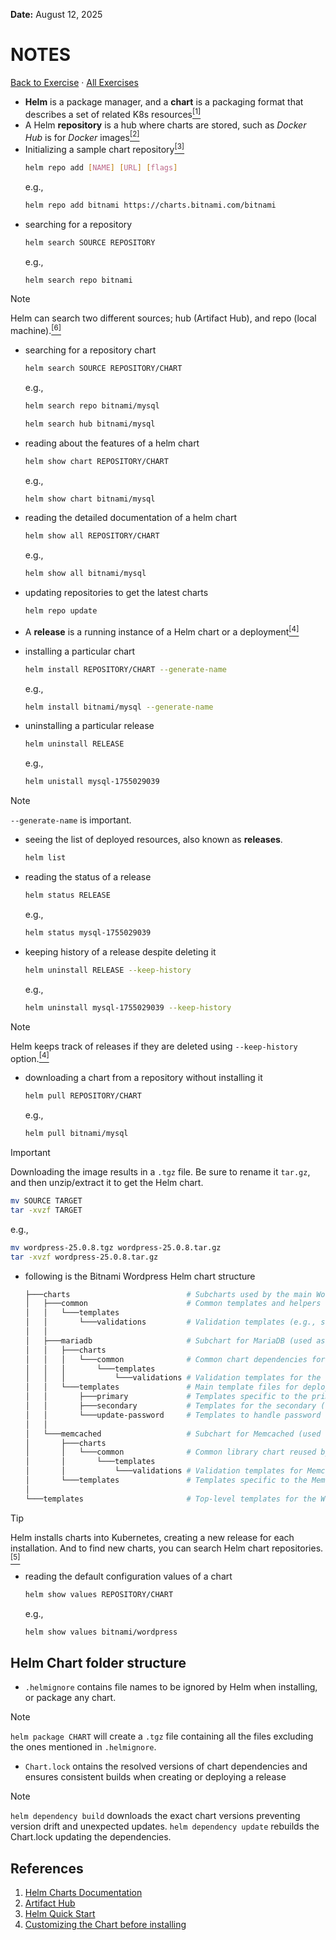 **Date:** August 12, 2025 

# NOTES

[Back to Exercise](./README.md) · [All Exercises](../../README.md#exercises)

- **Helm** is a package manager, and a **chart** is a packaging format that describes a set of related K8s resources[<sup>[1]</sup>](https://helm.sh/docs/topics/charts/#:~:text=Helm%20uses%20a,and%20so%20on.)
- A Helm **repository** is a hub where charts are stored, such as *Docker Hub* is for *Docker* images[<sup>[2]</sup>](https://artifacthub.io/packages/search?kind=0)
- Initializing a sample chart repository[<sup>[3]</sup>](https://helm.sh/docs/intro/quickstart/)
  ```bash
  helm repo add [NAME] [URL] [flags]
  ```
  e.g.,
  ```bash
  helm repo add bitnami https://charts.bitnami.com/bitnami
  ```
- searching for a repository
  ```bash
  helm search SOURCE REPOSITORY
  ```
  e.g.,
  ```bash
  helm search repo bitnami
  ```

> [!NOTE]
> Helm can search two different sources; hub (Artifact Hub), and repo (local machine).[<sup>[6]</sup>](https://helm.sh/docs/intro/using_helm/#customizing-the-chart-before-installing:~:text=helm%20search%20hub,connection%20is%20needed.)

- searching for a repository chart
  ```bash
  helm search SOURCE REPOSITORY/CHART
  ```
  e.g.,
  ```bash
  helm search repo bitnami/mysql
  ```
  ```bash
  helm search hub bitnami/mysql
  ```

- reading about the features of a helm chart
  ```bash
  helm show chart REPOSITORY/CHART
  ```
  e.g.,
  ```bash
  helm show chart bitnami/mysql
  ```
- reading the detailed documentation of a helm chart
  ```bash
  helm show all REPOSITORY/CHART
  ```
  e.g.,
  ```bash
  helm show all bitnami/mysql
  ```
- updating repositories to get the latest charts
  ```bash
  helm repo update
  ```
- A **release** is a running instance of a Helm chart or a deployment[<sup>[4]</sup>](https://helm.sh/docs/intro/using_helm/#customizing-the-chart-before-installing:~:text=A%20Release%20is%20an%20instance%20of%20a%20chart%20running%20in%20a%20Kubernetes%20cluster.)
- installing a particular chart
  ```bash
  helm install REPOSITORY/CHART --generate-name
  ```
  e.g.,
  ```bash
  helm install bitnami/mysql --generate-name
  ```
- uninstalling a particular release
  ```bash
  helm uninstall RELEASE
  ```
  e.g.,
  ```bash
  helm unistall mysql-1755029039
  ```

> [!NOTE]
> `--generate-name` is important.


- seeing the list of deployed resources, also known as **releases**.
  ```bash
  helm list
  ```
- reading the status of a release
  ```bash
  helm status RELEASE
  ```
  e.g.,
  ```bash
  helm status mysql-1755029039
  ```
- keeping history of a release despite deleting it
  ```bash
  helm uninstall RELEASE --keep-history
  ```
  e.g.,
  ```bash
  helm uninstall mysql-1755029039 --keep-history
  ```

> [!NOTE]
> Helm keeps track of releases if they are deleted using `--keep-history` option.[<sup>[4]</sup>](https://helm.sh/docs/intro/using_helm/#:~:text=If%20you%20wish%20to%20keep%20a%20deletion%20release%20record%2C%20use%20helm%20uninstall%20%2D%2Dkeep%2Dhistory)


- downloading a chart from a repository without installing it
  ```bash
  helm pull REPOSITORY/CHART
  ```
  e.g.,
  ```bash
  helm pull bitnami/mysql
  ```

> [!IMPORTANT]
> Downloading the image results in a `.tgz` file. Be sure to rename it `tar.gz`, and then unzip/extract it to get the Helm chart.
>
>```bash
>mv SOURCE TARGET
>tar -xvzf TARGET
>```
>e.g.,
>```bash
>mv wordpress-25.0.8.tgz wordpress-25.0.8.tar.gz
>tar -xvzf wordpress-25.0.8.tar.gz
>```

- following is the Bitnami Wordpress Helm chart structure
  ```bash
  ├───charts                          # Subcharts used by the main WordPress chart (dependencies)
  │   ├───common                      # Common templates and helpers shared across Bitnami charts
  │   │   └───templates
  │   │       └───validations         # Validation templates (e.g., schema validation)
  │   │
  │   ├───mariadb                     # Subchart for MariaDB (used as the WordPress database)
  │   │   ├───charts
  │   │   │   └───common              # Common chart dependencies for MariaDB (reuses Bitnami common)
  │   │   │       └───templates
  │   │   │           └───validations # Validation templates for the common library
  │   │   └───templates               # Main template files for deploying MariaDB
  │   │       ├───primary             # Templates specific to the primary MariaDB instance
  │   │       ├───secondary           # Templates for the secondary (replica) instances
  │   │       └───update-password     # Templates to handle password rotation/update
  │   │
  │   └───memcached                   # Subchart for Memcached (used for object caching in WordPress)
  │       ├───charts
  │       │   └───common              # Common library chart reused by Memcached
  │       │       └───templates
  │       │           └───validations # Validation templates for Memcached common chart
  │       └───templates               # Templates specific to the Memcached deployment
  │
  └───templates                       # Top-level templates for the WordPress chart itself
  ```

> [!TIP]
> Helm installs charts into Kubernetes, creating a new release for each installation. And to find new charts, you can search Helm chart repositories.[<sup>[5]</sup>]((https://helm.sh/docs/intro/using_helm/#customizing-the-chart-before-installing:~:text=Helm%20installs%20charts%20into%20Kubernetes%2C%20creating%20a%20new%20release%20for%20each%20installation.%20And%20to%20find%20new%20charts%2C%20you%20can%20search%20Helm%20chart%20repositories.))

- reading the default configuration values of a chart
  ```bash
  helm show values REPOSITORY/CHART
  ```
  e.g.,
  ```bash
  helm show values bitnami/wordpress
  ```

## Helm Chart folder structure

- `.helmignore` contains file names to be ignored by Helm when installing, or package any chart.

> [!NOTE]
> `helm package CHART` will create a `.tgz` file containing all the files excluding the ones mentioned in `.helmignore`.

- `Chart.lock` ontains the resolved versions of chart dependencies and ensures consistent builds when creating or deploying a release

> [!NOTE]
> `helm dependency build` downloads the exact chart versions preventing version drift and unexpected updates.
> `helm dependency update` rebuilds the Chart.lock updating the dependencies.

## References

1. [Helm Charts Documentation](https://helm.sh/docs/topics/charts/)
2. [Artifact Hub](https://artifacthub.io/packages/search?kind=0)
3. [Helm Quick Start](https://helm.sh/docs/intro/quickstart/)
4. [Customizing the Chart before installing](https://helm.sh/docs/intro/using_helm/#customizing-the-chart-before-installing)
